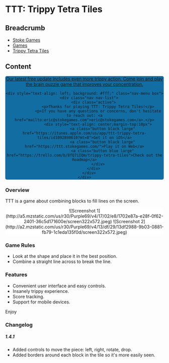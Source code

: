 # TTT: Trippy Tetra Tiles

## Breadcrumb

<ul class="breadcrumb">
    <li><a href="/"><i class="icon-home"></i> Stoke Games</a></li>
    <li><a href="/games">Games</a></li>
    <li class="active"><a href="/games/ttt">Trippy Tetra Tiles</a></li>
</ul>

## Content

<div style="text-align: center;background: #126DA2;border-radius: 5px;">
    <a class="button blue inset" href="https://itunes.apple.com/us/app/ttt-trippy-tetra-tiles/id1092898610?mt=8">Our latest free update includes even more trippy action. Come join and play the brain puzzle game that improves your concentration.</a>

    <div style="text-align: left; background: #fff;" class="nav-menu box">
        <div class="nav nav-list">
            <div class="active">
                <p>Thanks for playing TTT: Trippy Tetra Tiles!</p>
                <p>If you have any questions or concerns, don't hesitate to reach out: <a href="mailto:eric@stokegames.com">eric@stokegames.com</a>.</p>
                <div style="text-align: center;margin-top:10px">
                    <a class="button black large" href="https://itunes.apple.com/us/app/ttt-trippy-tetra-tiles/id1092898610?mt=8">Get it on iOS</a>
                    <a class="button black large" href="https://ttt.stokegames.com/">Play it on Web</a>
                    <a class="button blue large" href="https://trello.com/b/8fQ7iIQm/trippy-tetra-tiles">Check out the Roadmap</a>
                </div>
            </div>
        </div>
    </div>
</div>

### Overview

TTT is a game about combining blocks to fill lines on the screen.

<div style="background:#fff;border-radius:5px;text-align:center">
![Screenshot 1](http://a5.mzstatic.com/us/r30/Purple69/v4/17/02/e8/1702e87a-e28f-0f62-2401-36c5d171600e/screen322x572.jpeg)
 ![Screenshot 2](http://a2.mzstatic.com/us/r30/Purple69/v4/13/df/29/13df2988-9b03-0881-fb79-1c1eda135f0d/screen322x572.jpeg)
</div>

### Game Rules

- Look at the shape and place it in the best position.
- Combine a straight line across to break the line.

### Features

- Convenient user interface and easy controls.
- Insanely trippy experience.
- Score tracking.
- Support for mobile devices.

Enjoy

### Changelog

##### 1.4.1

- Added controls to move the piece: left, right, rotate, drop.
- Added borders around each block in the tile so it's more easily seen.
